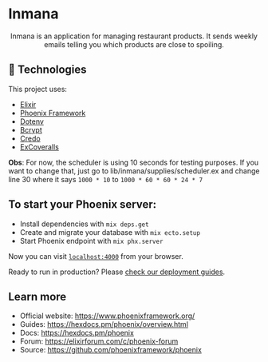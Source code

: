 # Inmana

<p align="center" id="project">
  Inmana is an application for managing restaurant products. It sends weekly emails telling you which products are close to spoiling.
</p>

<h2 id="techs">
  🚀 Technologies
</h2>

This project uses:

- [Elixir](https://elixir-lang.org/)
- [Phoenix Framework](https://www.phoenixframework.org/)
- [Dotenv](https://github.com/avdi/dotenv_elixir)
- [Bcrypt](https://github.com/riverrun/bcrypt_elixir)
- [Credo](https://github.com/rrrene/credo)
- [ExCoveralls](https://github.com/parroty/excoveralls)

<b>Obs</b>: For now, the scheduler is using 10 seconds for testing purposes. If you want to change that, just go to lib/inmana/supplies/scheduler.ex and change line 30 where it says `1000 * 10` to `1000 * 60 * 60 * 24 * 7`

## To start your Phoenix server:

  * Install dependencies with `mix deps.get`
  * Create and migrate your database with `mix ecto.setup`
  * Start Phoenix endpoint with `mix phx.server`

Now you can visit [`localhost:4000`](http://localhost:4000) from your browser.

Ready to run in production? Please [check our deployment guides](https://hexdocs.pm/phoenix/deployment.html).

## Learn more

  * Official website: https://www.phoenixframework.org/
  * Guides: https://hexdocs.pm/phoenix/overview.html
  * Docs: https://hexdocs.pm/phoenix
  * Forum: https://elixirforum.com/c/phoenix-forum
  * Source: https://github.com/phoenixframework/phoenix
